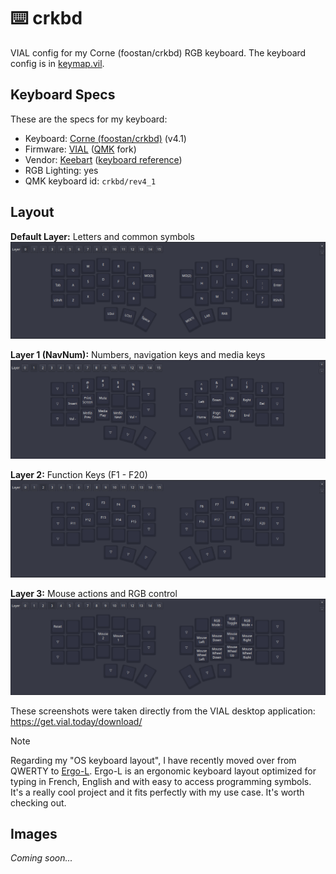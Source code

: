# ⌨️ crkbd

VIAL config for my Corne (foostan/crkbd) RGB keyboard. 
The keyboard config is in [keymap.vil](./keymap.vil).

## Keyboard Specs

These are the specs for my keyboard:
- Keyboard: [Corne (foostan/crkbd)](https://github.com/foostan/crkbd) (v4.1)
- Firmware: [VIAL](https://get.vial.today/) ([QMK](https://github.com/qmk/qmk_firmware) fork)
- Vendor: [Keebart](https://www.keebart.com/) ([keyboard reference](https://www.keebart.com/products/corne))
- RGB Lighting: yes
- QMK keyboard id: `crkbd/rev4_1`

## Layout

**Default Layer:** Letters and common symbols
![Default Layer (Layer 0)](./images/layer_0.png)

**Layer 1 (NavNum):** Numbers, navigation keys and media keys
![Layer 1](./images/layer_1.png)

**Layer 2:** Function Keys (F1 - F20)
![Layer 2](./images/layer_2.png)

**Layer 3:** Mouse actions and RGB control
![Layer 3](./images/layer_3.png)

These screenshots were taken directly from the VIAL desktop application: https://get.vial.today/download/

> [!NOTE]
> Regarding my "OS keyboard layout", I have recently moved over from QWERTY to [Ergo-L](https://ergol.org/).
> Ergo-L is an ergonomic keyboard layout optimized for typing in French, English and with easy to access programming symbols.
> It's a really cool project and it fits perfectly with my use case. It's worth checking out.

## Images

*Coming soon...*
